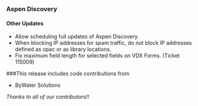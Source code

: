 ### Aspen Discovery
#### Other Updates
- Allow scheduling full updates of Aspen Discovery.
- When blocking IP addresses for spam traffic, do not block IP addresses defined as opac or as library locations.
- Fix maximum field length for selected fields on VDX Forms. (Ticket 115009)

###This release includes code contributions from
- ByWater Solutions

_Thanks to all of our contributors!!_